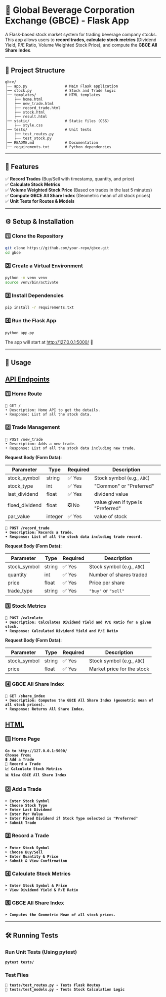 # 📌 Global Beverage Corporation Exchange (GBCE) - Flask App  

A Flask-based stock market system for trading beverage company stocks. This app allows users to **record trades, calculate stock metrics** (Dividend Yield, P/E Ratio, Volume Weighted Stock Price), and compute the **GBCE All Share Index**.

---

## 📂 Project Structure
```plaintext
gbce/
│── app.py                 # Main Flask application
│── stock.py               # Stock and Trade logic
│── templates/             # HTML templates
│   ├── home.html
│   ├── new_trade.html
│   ├── record_trade.html
│   ├── stock.html
│   ├── result.html
│── static/                # Static files (CSS)
│   ├── style.css
│── tests/                 # Unit tests
│   ├── test_routes.py
│   ├── test_stock.py
│── README.md              # Documentation
│── requirements.txt       # Python dependencies

```
---

## **🚀 Features**
✅ **Record Trades** (Buy/Sell with timestamp, quantity, and price)  
✅ **Calculate Stock Metrics**  
✅ **Volume Weighted Stock Price** (Based on trades in the last 5 minutes)  
✅ **Compute GBCE All Share Index** (Geometric mean of all stock prices)  
✅ **Unit Tests for Routes & Models**  

---

## **⚙️ Setup & Installation**

### **1️⃣ Clone the Repository**
```bash
git clone https://github.com/your-repo/gbce.git
cd gbce
```
### **2️⃣ Create a Virtual Environment**
```bash
python -m venv venv
source venv/bin/activate
```

### **3️⃣ Install Dependencies**
```bash
pip install -r requirements.txt
```

### **4️⃣ Run the Flask App**
```bash
python app.py
```
The app will start at http://127.0.0.1:5000/ 🚀

---

## **📌 Usage**
## **<u>API Endpoints</u>**
### **1️⃣ Home Route**
```
📌 GET /
• Description: Home API to get the details.
• Response: List of all the stock data.
```

### **2️⃣ Trade Management**
```
📌 POST /new_trade
• Description: Adds a new trade.
• Response: List of all the stock data including new trade.
```
<b>Request Body (Form Data):<b>

| Parameter      | Type    | Required | Description                        |
|----------------|---------|----------|------------------------------------|
| stock_symbol   | string  | ✅ Yes    | Stock symbol (e.g., `ABC`)         |
| stock_type     | int     | ✅ Yes    | "Common" or "Preferred"            |
| last_dividend  | float   | ✅ Yes    | dividend value                     |
| fixed_dividend | float   | ❎ No     | value given if type is "Preferred" |
| par_value      | integer | ✅ Yes    | value of stock                     |

```
📌 POST /record_trade
• Description: Records a trade.
• Response: List of all the stock data including trade record.
```
<b>Request Body (Form Data):<b>

| Parameter     | Type    | Required | Description                      |
|--------------|--------|----------|----------------------------------|
| stock_symbol | string | ✅ Yes   | Stock symbol (e.g., `ABC`)       |
| quantity     | int    | ✅ Yes   | Number of shares traded         |
| price        | float  | ✅ Yes   | Price per share                 |
| trade_type   | string | ✅ Yes   | `"buy"` or `"sell"`             |

### **3️⃣ Stock Metrics**
```
📌 POST /calculate
• Description: Calculates Dividend Yield and P/E Ratio for a given stock.
• Response: Calculated Dividend Yield and P/E Ratio
```
<b>Request Body (Form Data):<b>

| Parameter     | Type   | Required | Description                      |
|--------------|--------|----------|----------------------------------|
| stock_symbol | string | ✅ Yes   | Stock symbol (e.g., `ABC`)       |
| price     | float  | ✅ Yes   | Market price for the stock       |

### **4️⃣ GBCE All Share Index**
```
📌 GET /share_index
• Description: Computes the GBCE All Share Index (geometric mean of all stock prices).
• Response: Returns All Share Index.
```

## **<u>HTML</u>**
### **1️⃣ Home Page**
```plaintext
Go to http://127.0.0.1:5000/
Choose from:
💲 Add a Trade
📝 Record a Trade
📈 Calculate Stock Metrics
📊 View GBCE All Share Index
```

### **2️⃣ Add a Trade**
```plaintext
‣ Enter Stock Symbol
‣ Choose Stock Type
‣ Enter Last Dividend
‣ Enter Par Value
‣ Enter Fixed Dividend if Stock Type selected is "Preferred"
‣ Submit Trade
```

### **3️⃣ Record a Trade**
```plaintext
‣ Enter Stock Symbol
‣ Choose Buy/Sell
‣ Enter Quantity & Price
‣ Submit & View Confirmation
```

### **4️⃣ Calculate Stock Metrics**
```plaintext
‣ Enter Stock Symbol & Price
‣ View Dividend Yield & P/E Ratio
```

### **5️⃣ GBCE All Share Index**
```plaintext
‣ Computes the Geometric Mean of all stock prices.
```
---

## **🛠️ Running Tests**
### **Run Unit Tests (Using pytest)**
```bash
pytest tests/
```

### **Test Files**
```plaintext
📌 tests/test_routes.py - Tests Flask Routes
📌 tests/test_models.py - Tests Stock Calculation Logic
```


